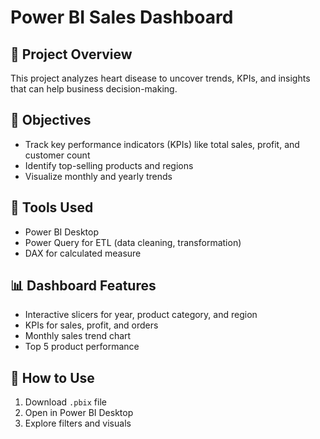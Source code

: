 # Power BI Sales Dashboard

## 📌 Project Overview
This project analyzes heart disease to uncover trends, KPIs, and insights that can help business decision-making.

## 🎯 Objectives
- Track key performance indicators (KPIs) like total sales, profit, and customer count
- Identify top-selling products and regions
- Visualize monthly and yearly trends

## 🔧 Tools Used
- Power BI Desktop
- Power Query for ETL (data cleaning, transformation)
- DAX for calculated measure

## 📊 Dashboard Features
- Interactive slicers for year, product category, and region
- KPIs for sales, profit, and orders
- Monthly sales trend chart
- Top 5 product performance

## 🚀 How to Use
1. Download `.pbix` file
2. Open in Power BI Desktop
3. Explore filters and visuals

